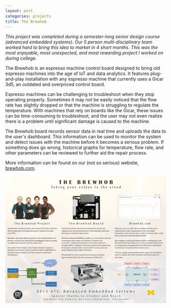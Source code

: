 ```yaml
---
layout: post
categories: projects
title: The Brewhob
---
```


*This project was completed during a semester-long senior design course (advanced
embedded systems). Our 5 person multi-disciplinary team worked hard to bring this idea
to market in 4 short months. This was the most enjoyable, most unexpected, and most
rewarding project I worked on during college.*

The Brewhob is an espresso machine control board designed to bring old espresso machines
into the age of IoT and data analytics. It features plug-and-play installation with any
espresso machine that currently uses a Gicar 3d5, an outdated and overpriced control
board.

Espresso machines can be challenging to troubleshoot when they stop operating properly.
Sometimes it may not be easily noticed that the flow rate has slightly dropped or that
the machine is struggling to regulate the temperature. With machines that rely on boards
like the Gicar, these issues can be time-consuming to troubleshoot, and the user may not
even realize there is a problem until significant damage is caused to the machine.

The Brewhob board records sensor data in real time and uploads the data to the user's
dashboard. This information can be used to monitor the system and detect issues with the
machine before it becomes a serious problem. If something does go wrong, historical
graphs for temperature, flow rate, and other parameters can be reviewed to further aid
the repair process.

More information can be found on our (not so serious) website, [brewhob.com](
https://brewhob.com).

![Brewhob poster](/assets/img/brewhob_poster.PNG)
